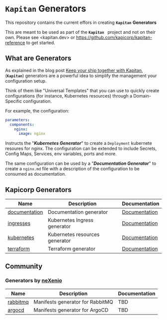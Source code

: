 # **`Kapitan`** **Generators**

This repository contains the current effors in creating **`Kapitan`** **Generators**

This are meant to be used as part of the **`Kapitan `** project and not on their own. 
Please see <kapitan.dev> or <https://github.com/kapicorp/kapitan-reference> to get started.

## What are **Generators**

As explained in the blog post [Keep your ship together with Kapitan](https://medium.com/kapitan-blog/keep-your-ship-together-with-kapitan-d82d441cc3e7), (**`Kapitan`**) generators are a
powerful idea to simplify the management your configuration setup.

Think of them like "Universal Templates" that you can use to quickly create configurations (for instance, Kubernetes resources) through a Domain-Specific configuration.

For example, the configuration:

```yaml
parameters:
  components:
    nginx:
      image: nginx
```

Instructs the "***Kubernetes Generator***" to create a `Deployment` kubernete resoures for nginx. The configuration can be extended to include Secrets, Config Maps, Services, env variables, ports and more. 

The same configuration can be used by a "***Documentation Generator***" to create a `nginx.md` file with a description of the configuration to be consumed as documentation.

## **Kapicorp Generators**

| Name | Description | Documentation |
| ---- | ----------- | -------------- |
| [documentation](documentation) | Documentation generator | [Documentation](../documentation/README.md)
| [ingresses](ingresses) | Kubernetes Ingress generator | [Documentation](../ingresses/README.md)
| [kubernetes](kubernetes) | Kubernetes resources generator | [Documentation](../kubernetes/README.md)|
| [terraform](terraform) | Terraform generator | [Documentation](../terraform/README.md)
## Community

### Generators by [neXenio](https://www.nexenio.com/)

| Name | Description | Documentation |
| ---- | ----------- | -------------- |
| [rabbitmq](rabbitmq) | Manifests generator for RabbitMQ| TBD |
| [argocd](argocd) | Manifests generator for ArgoCD | TBD |
